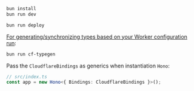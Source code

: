 ```txt
bun install
bun run dev
```

```txt
bun run deploy
```

[For generating/synchronizing types based on your Worker configuration run](https://developers.cloudflare.com/workers/wrangler/commands/#types):

```txt
bun run cf-typegen
```

Pass the `CloudflareBindings` as generics when instantiation `Hono`:

```ts
// src/index.ts
const app = new Hono<{ Bindings: CloudflareBindings }>();
```
